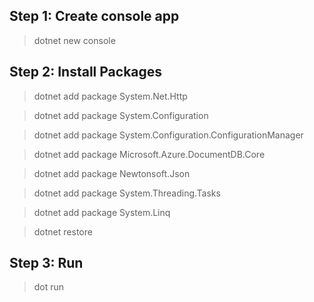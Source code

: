 ## Step 1: Create console app
> dotnet new console


## Step 2: Install Packages

> dotnet add package System.Net.Http

> dotnet add package System.Configuration

> dotnet add package System.Configuration.ConfigurationManager

> dotnet add package Microsoft.Azure.DocumentDB.Core

> dotnet add package Newtonsoft.Json

> dotnet add package System.Threading.Tasks

> dotnet add package System.Linq

> dotnet restore


## Step 3: Run

> dot run
